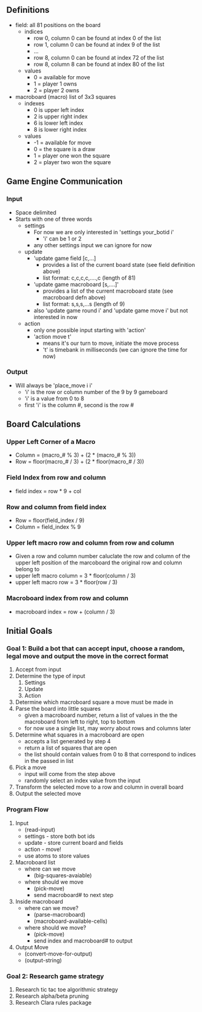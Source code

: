 ## Definitions
- field: all 81 positions on the board
  + indices
    - row 0, column 0 can be found at index 0 of the list
    - row 1, column 0 can be found at index 9 of the list
    - ...
    - row 8, column 0 can be found at index 72 of the list
    - row 8, column 8 can be found at index 80 of the list
  + values
    - 0 = available for move
    - 1 = player 1 owns
    - 2 = player 2 owns
- macroboard (macro) list of 3x3 squares
  - indexes
    + 0 is upper left index
    + 2 is upper right index
    + 6 is lower left index
    + 8 is lower right index
  - values
    + -1 = available for move
    + 0 = the square is a draw 
    + 1 = player one won the square
    + 2 = player two won the square

## Game Engine Communication
### Input
- Space delimited
- Starts with one of three words
  + settings
    - For now we are only interested in 'settings your_botid i'
      + 'i' can be 1 or 2
    - any other settings input we can ignore for now
  + update
    - 'update game field [c,...]
      + provides a list of the current board state (see field definition above)
      + list format: c,c,c,c,....,c (length of 81)
    - 'update game macroboard [s,....]'
      + provides a list of the current macroboard state (see macroboard defn above)
      + list format: s,s,s,...s (length of 9)
    - also 'update game round i' and 'update game move i' but not interested in now
  + action
    - only one possible input starting with 'action'
    - 'action move t'
      + means it's our turn to move, initiate the move process
      + 't' is timebank in milliseconds (we can ignore the time for now)

### Output
- Will always be 'place_move i i'
  + 'i' is the row or column number of the 9 by 9 gameboard
  + 'i' is a value from 0 to 8
  + first 'i' is the column #, second is the row #

## Board Calculations
### Upper Left Corner of a Macro
- Column = (macro_# % 3) + (2 * (macro_# % 3))
- Row = floor(macro_# / 3) + (2 * floor(macro_# / 3))

### Field Index from row and column
- field index = row * 9 + col

### Row and column from field index
- Row = floor(field_index / 9)
- Column = field_index % 9

### Upper left macro row and column from row and column
- Given a row and column number caluclate the row and column of the upper left
  position of the marcoboard the original row and column belong to
- upper left macro column = 3 * floor(column / 3) 
- upper left macro row = 3 * floor(row / 3)

### Macroboard index from row and column
- macroboard index = row + (column / 3)

## Initial Goals
### Goal 1: Build a bot that can accept input, choose a random, legal move and output the move in the correct format
1. Accept from input
2. Determine the type of input 
   1. Settings
   2. Update
   3. Action
3. Determine which macroboard square a move must be made in
4. Parse the board into little squares
   - given a macroboard number, return a list of values in the
     the macroboard from left to right, top to bottom
   - for now use a single list, may worry about rows and columns later
5. Determine what squares in a macroboard are open
   - accepts a list generated by step 4
   - return a list of squares that are open
   - the list should contain values from 0 to 8 that correspond
     to indices in the passed in list 
6. Pick a move
   - input will come from the step above
   - randomly select an index value from the input 
7. Transform the selected move to a row and column in overall board
8. Output the selected move

### Program Flow
1. Input
   - (read-input)
   - settings - store both bot ids
   - update - store current board and fields
   - action - move!
   - use atoms to store values
2. Macroboard list
   - where can we move
     + (big-squares-avaiable)
   - where should we move
     + (pick-move)
     + send macroboard# to next step
3. Inside macroboard
   - where can we move?
     + (parse-macroboard)
     + (macroboard-available-cells)
   - where should we move?
     + (pick-move)
     + send index and macroboard# to output
4. Output Move
   - (convert-move-for-output)
   - (output-string)

### Goal 2: Research game strategy
1. Research tic tac toe algorithmic strategy
2. Research alpha/beta pruning
3. Research Clara rules package

